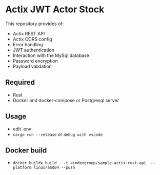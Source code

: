 # Actix JWT Actor Stock

This repository provides of:

- Actix REST API
- Actix CORS config
- Error handling
- JWT authentication
- Interaction with the MySql database
- Password encryption
- Payload validation

## Required

- Rust
- Docker and docker-compose or Postgresql server

## Usage

- edit .env
- `cargo run --release` or `debug with vscode`

## Docker build

- `docker buildx build . -t aimdevgroup/sample-actix-rust-api  --platform linux/amd64 --push`
